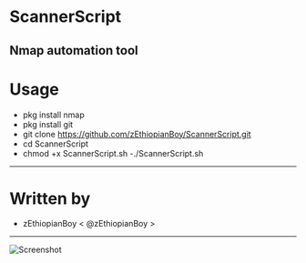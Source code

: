 # ScannerScript
Nmap automation tool
---
# Usage 
- pkg install nmap
- pkg install git
- git clone https://github.com/zEthiopianBoy/ScannerScript.git
- cd ScannerScript
- chmod +x ScannerScript.sh
-./ScannerScript.sh
---
# Written by
- zEthiopianBoy < @zEthiopianBoy >
---
![Screenshot]()
